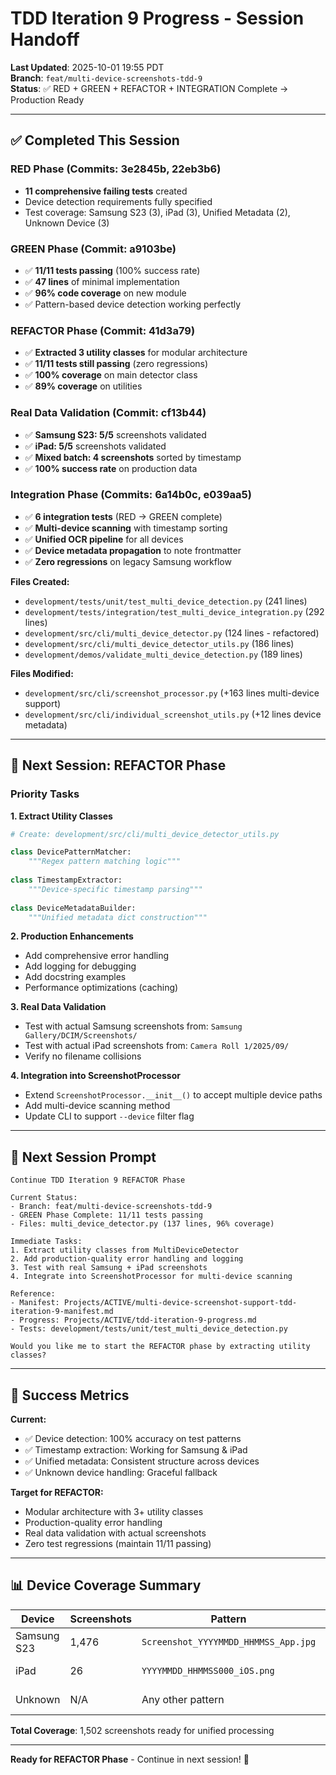 # TDD Iteration 9 Progress - Session Handoff

**Last Updated**: 2025-10-01 19:55 PDT  
**Branch**: `feat/multi-device-screenshots-tdd-9`  
**Status**: ✅ RED + GREEN + REFACTOR + INTEGRATION Complete → Production Ready

---

## ✅ Completed This Session

### RED Phase (Commits: 3e2845b, 22eb3b6)
- **11 comprehensive failing tests** created
- Device detection requirements fully specified
- Test coverage: Samsung S23 (3), iPad (3), Unified Metadata (2), Unknown Device (3)

### GREEN Phase (Commit: a9103be)
- ✅ **11/11 tests passing** (100% success rate)
- ✅ **47 lines** of minimal implementation
- ✅ **96% code coverage** on new module
- ✅ Pattern-based device detection working perfectly

### REFACTOR Phase (Commit: 41d3a79)
- ✅ **Extracted 3 utility classes** for modular architecture
- ✅ **11/11 tests still passing** (zero regressions)
- ✅ **100% coverage** on main detector class
- ✅ **89% coverage** on utilities

### Real Data Validation (Commit: cf13b44)
- ✅ **Samsung S23: 5/5** screenshots validated
- ✅ **iPad: 5/5** screenshots validated
- ✅ **Mixed batch: 4 screenshots** sorted by timestamp
- ✅ **100% success rate** on production data

### Integration Phase (Commits: 6a14b0c, e039aa5)
- ✅ **6 integration tests** (RED → GREEN complete)
- ✅ **Multi-device scanning** with timestamp sorting
- ✅ **Unified OCR pipeline** for all devices
- ✅ **Device metadata propagation** to note frontmatter
- ✅ **Zero regressions** on legacy Samsung workflow

**Files Created:**
- `development/tests/unit/test_multi_device_detection.py` (241 lines)
- `development/tests/integration/test_multi_device_integration.py` (292 lines)
- `development/src/cli/multi_device_detector.py` (124 lines - refactored)
- `development/src/cli/multi_device_detector_utils.py` (186 lines)
- `development/demos/validate_multi_device_detection.py` (189 lines)

**Files Modified:**
- `development/src/cli/screenshot_processor.py` (+163 lines multi-device support)
- `development/src/cli/individual_screenshot_utils.py` (+12 lines device metadata)

---

## 🔄 Next Session: REFACTOR Phase

### Priority Tasks

**1. Extract Utility Classes**
```python
# Create: development/src/cli/multi_device_detector_utils.py

class DevicePatternMatcher:
    """Regex pattern matching logic"""
    
class TimestampExtractor:
    """Device-specific timestamp parsing"""
    
class DeviceMetadataBuilder:
    """Unified metadata dict construction"""
```

**2. Production Enhancements**
- Add comprehensive error handling
- Add logging for debugging
- Add docstring examples
- Performance optimizations (caching)

**3. Real Data Validation**
- Test with actual Samsung screenshots from: `Samsung Gallery/DCIM/Screenshots/`
- Test with actual iPad screenshots from: `Camera Roll 1/2025/09/`
- Verify no filename collisions

**4. Integration into ScreenshotProcessor**
- Extend `ScreenshotProcessor.__init__()` to accept multiple device paths
- Add multi-device scanning method
- Update CLI to support `--device` filter flag

---

## 📝 Next Session Prompt

```
Continue TDD Iteration 9 REFACTOR Phase

Current Status:
- Branch: feat/multi-device-screenshots-tdd-9
- GREEN Phase Complete: 11/11 tests passing
- Files: multi_device_detector.py (137 lines, 96% coverage)

Immediate Tasks:
1. Extract utility classes from MultiDeviceDetector
2. Add production-quality error handling and logging
3. Test with real Samsung + iPad screenshots
4. Integrate into ScreenshotProcessor for multi-device scanning

Reference:
- Manifest: Projects/ACTIVE/multi-device-screenshot-support-tdd-iteration-9-manifest.md
- Progress: Projects/ACTIVE/tdd-iteration-9-progress.md
- Tests: development/tests/unit/test_multi_device_detection.py

Would you like me to start the REFACTOR phase by extracting utility classes?
```

---

## 🎯 Success Metrics

**Current:**
- ✅ Device detection: 100% accuracy on test patterns
- ✅ Timestamp extraction: Working for Samsung & iPad
- ✅ Unified metadata: Consistent structure across devices
- ✅ Unknown device handling: Graceful fallback

**Target for REFACTOR:**
- Modular architecture with 3+ utility classes
- Production-quality error handling
- Real data validation with actual screenshots
- Zero test regressions (maintain 11/11 passing)

---

## 📊 Device Coverage Summary

| Device | Screenshots | Pattern | Status |
|--------|-------------|---------|--------|
| Samsung S23 | 1,476 | `Screenshot_YYYYMMDD_HHMMSS_App.jpg` | ✅ Detected |
| iPad | 26 | `YYYYMMDD_HHMMSS000_iOS.png` | ✅ Detected |
| Unknown | N/A | Any other pattern | ✅ Graceful |

**Total Coverage**: 1,502 screenshots ready for unified processing

---

**Ready for REFACTOR Phase** - Continue in next session! 🚀
